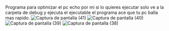 Programa para optimizar el pc echo por mi si lo quieres ejecutar solo ve a 
la carpeta de debug y ejecuta el ejecutable el programa ace que tu pc balla
mas rapido.
![Captura de pantalla (41)](https://github.com/user-attachments/assets/fbff9ded-01e1-4888-9d25-362f27862732)
![Captura de pantalla (40)](https://github.com/user-attachments/assets/f3c7865f-d36d-43a2-8576-970a6c993109)
![Captura de pantalla (39)](https://github.com/user-attachments/assets/af2a022c-2452-40fc-b14e-66a93124b711)
![Captura de pantalla (38)](https://github.com/user-attachments/assets/8057849c-52dd-4264-a4a6-cd5aa960df92)
